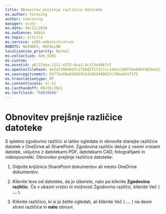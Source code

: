 ```yaml
---
title: Obnovitev prejšnje različice datoteke
ms.author: toresing
author: tomresing
manager: scotv
ms.date: 04/21/2020
ms.audience: Admin
ms.topic: article
ms.service: o365-administration
ROBOTS: NOINDEX, NOFOLLOW
localization_priority: Normal
ms.collection: Adm_O365
ms.custom: ''
ms.assetid: a8117dea-2111-4275-9ca1-9c1f3e5667cf
ms.openlocfilehash: 6e2a728b80d7c175682f17117cc1e61c109f56eb987483be12187d048467a4c4
ms.sourcegitcommit: b5f7da89a650d2915dc652449623c78be6247175
ms.translationtype: MT
ms.contentlocale: sl-SI
ms.lasthandoff: 08/05/2021
ms.locfileid: "54039586"
---
```

# <a name="restore-a-previous-file-version"></a>Obnovitev prejšnje različice datoteke

S spletno zgodovino različic si lahko ogledate in obnovite starejše različice datotek v OneDrive ali SharePoint. Zgodovina različic deluje z vsemi vrstami datotek, vključno z datotekami PDF, datotekami CAD, fotografijami in videoposnetki. Obnovitev prejšnje različice datoteke:
  
1. Odprite knjižnico SharePoint dokumentov ali mesto OneDrive dokumentov.
    
2. Kliknite levo od datoteke, da jo izberete, nato pa kliknite **Zgodovina različic.** Če v ukazni vrstici ni možnosti Zgodovina različic, kliknite Več ( **...** ). 
    
3. Kliknite različico, ki si jo želite ogledati, ali kliknite Več ( **...** ) na desni strani različice in **nato** obnovi.
    

